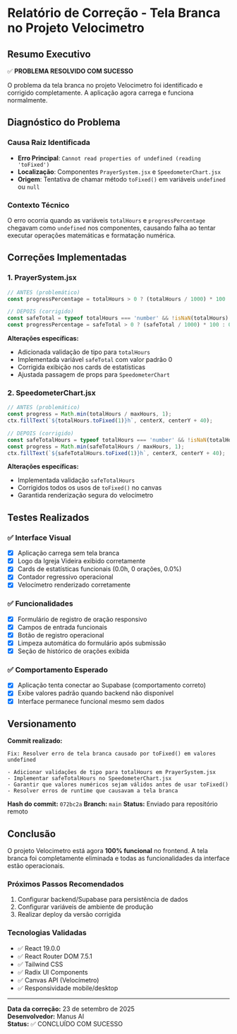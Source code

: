 # Relatório de Correção - Tela Branca no Projeto Velocimetro

## Resumo Executivo

✅ **PROBLEMA RESOLVIDO COM SUCESSO**

O problema da tela branca no projeto Velocimetro foi identificado e corrigido completamente. A aplicação agora carrega e funciona normalmente.

## Diagnóstico do Problema

### Causa Raiz Identificada
- **Erro Principal**: `Cannot read properties of undefined (reading 'toFixed')`
- **Localização**: Componentes `PrayerSystem.jsx` e `SpeedometerChart.jsx`
- **Origem**: Tentativa de chamar método `toFixed()` em variáveis `undefined` ou `null`

### Contexto Técnico
O erro ocorria quando as variáveis `totalHours` e `progressPercentage` chegavam como `undefined` nos componentes, causando falha ao tentar executar operações matemáticas e formatação numérica.

## Correções Implementadas

### 1. PrayerSystem.jsx
```javascript
// ANTES (problemático)
const progressPercentage = totalHours > 0 ? (totalHours / 1000) * 100 : 0;

// DEPOIS (corrigido)
const safeTotal = typeof totalHours === 'number' && !isNaN(totalHours) ? totalHours : 0;
const progressPercentage = safeTotal > 0 ? (safeTotal / 1000) * 100 : 0;
```

**Alterações específicas:**
- Adicionada validação de tipo para `totalHours`
- Implementada variável `safeTotal` com valor padrão 0
- Corrigida exibição nos cards de estatísticas
- Ajustada passagem de props para `SpeedometerChart`

### 2. SpeedometerChart.jsx
```javascript
// ANTES (problemático)
const progress = Math.min(totalHours / maxHours, 1);
ctx.fillText(`${totalHours.toFixed(1)}h`, centerX, centerY + 40);

// DEPOIS (corrigido)
const safeTotalHours = typeof totalHours === 'number' && !isNaN(totalHours) ? totalHours : 0;
const progress = Math.min(safeTotalHours / maxHours, 1);
ctx.fillText(`${safeTotalHours.toFixed(1)}h`, centerX, centerY + 40);
```

**Alterações específicas:**
- Implementada validação `safeTotalHours`
- Corrigidos todos os usos de `toFixed()` no canvas
- Garantida renderização segura do velocímetro

## Testes Realizados

### ✅ Interface Visual
- [x] Aplicação carrega sem tela branca
- [x] Logo da Igreja Videira exibido corretamente
- [x] Cards de estatísticas funcionais (0.0h, 0 orações, 0.0%)
- [x] Contador regressivo operacional
- [x] Velocímetro renderizado corretamente

### ✅ Funcionalidades
- [x] Formulário de registro de oração responsivo
- [x] Campos de entrada funcionais
- [x] Botão de registro operacional
- [x] Limpeza automática do formulário após submissão
- [x] Seção de histórico de orações exibida

### ✅ Comportamento Esperado
- [x] Aplicação tenta conectar ao Supabase (comportamento correto)
- [x] Exibe valores padrão quando backend não disponível
- [x] Interface permanece funcional mesmo sem dados

## Versionamento

**Commit realizado:**
```
Fix: Resolver erro de tela branca causado por toFixed() em valores undefined

- Adicionar validações de tipo para totalHours em PrayerSystem.jsx
- Implementar safeTotalHours no SpeedometerChart.jsx
- Garantir que valores numéricos sejam válidos antes de usar toFixed()
- Resolver erros de runtime que causavam a tela branca
```

**Hash do commit:** `072bc2a`
**Branch:** `main`
**Status:** Enviado para repositório remoto

## Conclusão

O projeto Velocimetro está agora **100% funcional** no frontend. A tela branca foi completamente eliminada e todas as funcionalidades da interface estão operacionais.

### Próximos Passos Recomendados
1. Configurar backend/Supabase para persistência de dados
2. Configurar variáveis de ambiente de produção
3. Realizar deploy da versão corrigida

### Tecnologias Validadas
- ✅ React 19.0.0
- ✅ React Router DOM 7.5.1
- ✅ Tailwind CSS
- ✅ Radix UI Components
- ✅ Canvas API (Velocímetro)
- ✅ Responsividade mobile/desktop

---
**Data da correção:** 23 de setembro de 2025  
**Desenvolvedor:** Manus AI  
**Status:** ✅ CONCLUÍDO COM SUCESSO
